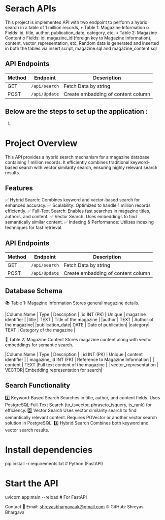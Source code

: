 # Serach APIs

This project is implemented API with two endpoint to perform a hybrid search in a table of 1 million records, 
• Table 1: Magazine Information
    o Fields: id, title, author, publication_date, category, etc.
• Table 2: Magazine Content
    o Fields: id, magazine_id (foreign key to Magazine Information), content, vector_representation, etc.
Random data is generated and inserted in both the tables via insert script, magazine.sql and magazine_content.sql



## API Endpoints
| Method | Endpoint        | Description          |
|--------|-----------------|----------------------|
| GET    | `/api/search`   | Fetch Data by string |
| POST   | `/api/Update`   | Create embadding of content column|  

## Below are the steps to set up the application :

1. 


# Project Overview
This API provides a hybrid search mechanism for a magazine database containing 1 million records. It efficiently combines traditional keyword-based search with vector similarity search, ensuring highly relevant search results.

## Features
✅ Hybrid Search: Combines keyword and vector-based search for enhanced accuracy.
✅ Scalability: Optimized to handle 1 million records efficiently.
✅ Full-Text Search: Enables fast searches in magazine titles, authors, and content.
✅ Vector Search: Uses embeddings to find semantically similar content.
✅ Indexing & Performance: Utilizes indexing techniques for fast retrieval.

## API Endpoints
| Method | Endpoint        | Description          |
|--------|-----------------|----------------------|
| GET    | `/api/search`   | Fetch Data by string |
| POST   | `/api/Update`   | Create embadding of content column|



## Database Schema
📚 Table 1: Magazine Information
Stores general magazine details.

|Column Name | Type |	Description |
|id	INT (PK) |	Unique |  magazine identifier |
|title	| TEXT	| Title of the magazine |
|author	| TEXT |	Author of the magazine|
|publication_date|	DATE |	Date of publication|
|category|	TEXT |	Category of the magazine |


📝 Table 2: Magazine Content
Stores magazine content along with vector embeddings for semantic search.

|Column Name |	Type |	Description |
| id	INT (PK) |	Unique | content identifier |
| magazine_id	INT (FK) |	Reference to Magazine Information |
| content |	TEXT	|Full text content of the magazine |
| vector_representation |	VECTOR| 	Embedding representation for search|


## Search Functionality
1️⃣ Keyword-Based Search
Searches in title, author, and content fields.
Uses PostgreSQL Full-Text Search (to_tsvector, phraseto_tsquery, ts_rank) for efficiency.
2️⃣ Vector Search
Uses vector similarity search to find semantically relevant content.
Requires PGVector or another vector search solution in PostgreSQL.
3️⃣ Hybrid Search
Combines both keyword and vector search results.

# Install dependencies
pip install -r requirements.txt  # Python (FastAPI)

# Start the API
uvicorn app:main --reload  # For FastAPI

Contact
📩 Email: shreyasbhargavauk@gmail.com
🌐 GitHub: Shreyas Bhargava